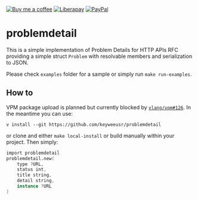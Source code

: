 [![Buy me a coffee][bmc-badge]][bmc-link]
[![Liberapay][lp-badge]][lp-link]
[![PayPal][ppl-badge]][ppl-link]

# problemdetail

This is a simple implementation of Problem Details for HTTP APIs RFC providing
a simple struct `Problem` with resolvable members and serialization to JSON.

Please check `examples` folder for a sample or simply run `make run-examples`.

## How to

VPM package upload is planned but currently blocked by
[`vlang/vpm#126`](https://github.com/vlang/vpm/issues/126). In the meantime you
can use:

    v install --git https://github.com/keyweeusr/problemdetail

or clone and either `make local-install` or build manually within your project.
Then simply:

```v
import problemdetail
problemdetail.new(
    type ?URL,
    status int,
    title string,
    detail string,
    instance ?URL
)
```

[bmc-badge]: https://img.shields.io/badge/-buy_me_a%C2%A0coffee-gray?logo=buy-me-a-coffee
[bmc-link]: https://www.buymeacoffee.com/peterbadida
[ppl-badge]: https://img.shields.io/badge/-paypal-grey?logo=paypal
[ppl-link]: https://paypal.me/peterbadida
[lp-badge]: https://img.shields.io/badge/-liberapay-grey?logo=liberapay
[lp-link]: https://liberapay.com/keyweeusr
[gif]: https://i.imgur.com/OpXUUVk.gif
